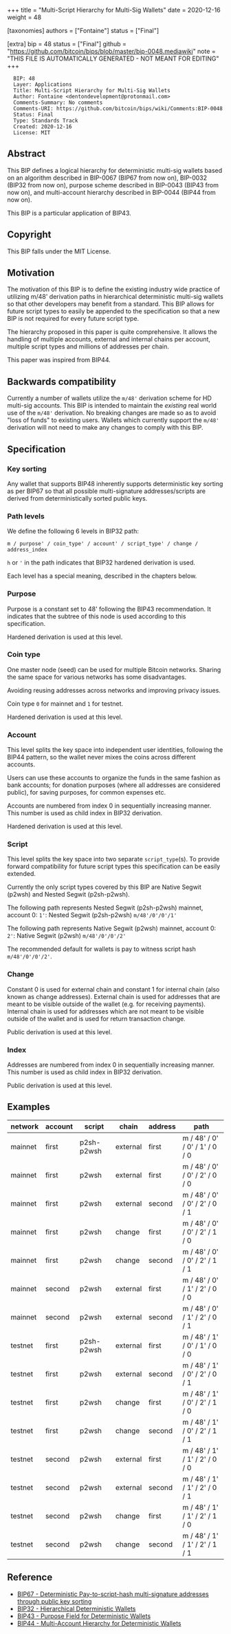 
+++
title = "Multi-Script Hierarchy for Multi-Sig Wallets"
date = 2020-12-16
weight = 48

[taxonomies]
authors = ["Fontaine"]
status = ["Final"]

[extra]
bip = 48
status = ["Final"]
github = "https://github.com/bitcoin/bips/blob/master/bip-0048.mediawiki"
note = "THIS FILE IS AUTOMATICALLY GENERATED - NOT MEANT FOR EDITING"
+++

```
  BIP: 48
  Layer: Applications
  Title: Multi-Script Hierarchy for Multi-Sig Wallets
  Author: Fontaine <dentondevelopment@protonmail.com>
  Comments-Summary: No comments
  Comments-URI: https://github.com/bitcoin/bips/wiki/Comments:BIP-0048
  Status: Final
  Type: Standards Track
  Created: 2020-12-16
  License: MIT
```

<h2>Abstract</h2>


This BIP defines a logical hierarchy for deterministic multi-sig wallets based on an algorithm
described in BIP-0067 (BIP67 from now on), BIP-0032 (BIP32 from now on), purpose scheme described in
BIP-0043 (BIP43 from now on), and multi-account hierarchy described in
BIP-0044 (BIP44 from now on).

This BIP is a particular application of BIP43.

<h2>Copyright</h2>


This BIP falls under the MIT License.

<h2>Motivation</h2>


The motivation of this BIP is to define the existing industry wide practice of utilizing  m/48'
derivation paths in hierarchical deterministic multi-sig wallets so that other developers may
benefit from a standard. This BIP allows for future script types to easily be appended to the
specification so that a new BIP is not required for every future script type.

The hierarchy proposed in this paper is quite comprehensive. It allows the handling of
multiple accounts, external and internal chains per account, multiple script types and
millions of addresses per chain.

This paper was inspired from BIP44.

<h2>Backwards compatibility</h2>


Currently a number of wallets utilize the ‎`m/48'` derivation scheme for HD multi-sig accounts.
This BIP is intended to maintain the *existing* real world use of the ‎`m/48'` derivation.
No breaking changes are made so as to avoid "loss of funds" to existing users.
Wallets which currently support the ‎`m/48'` derivation will not need to make any changes
to comply with this BIP.

<h2>Specification</h2>


<h3>Key sorting</h3>


Any wallet that supports BIP48 inherently supports deterministic key sorting as per BIP67 so that all possible
multi-signature addresses/scripts are derived from deterministically sorted public keys.

<h3>Path levels</h3>


We define the following 6 levels in BIP32 path:

```
m / purpose' / coin_type' / account' / script_type' / change / address_index
```

`h` or `'` in the path indicates that BIP32 hardened derivation is used.

Each level has a special meaning, described in the chapters below.

<h3>Purpose</h3>


Purpose is a constant set to 48' following the BIP43 recommendation.
It indicates that the subtree of this node is used according to this specification.

Hardened derivation is used at this level.

<h3>Coin type</h3>


One master node (seed) can be used for multiple Bitcoin networks.
Sharing the same space for various networks has some disadvantages.

Avoiding reusing addresses across networks and improving privacy issues.

Coin type `0` for mainnet and `1` for testnet.

Hardened derivation is used at this level.

<h3>Account</h3>


This level splits the key space into independent user identities, following the BIP44 pattern,
so the wallet never mixes the coins across different accounts.

Users can use these accounts to organize the funds in the same
fashion as bank accounts; for donation purposes (where all
addresses are considered public), for saving purposes,
for common expenses etc.

Accounts are numbered from index 0 in sequentially increasing manner.
This number is used as child index in BIP32 derivation.

Hardened derivation is used at this level.

<h3>Script</h3>


This level splits the key space into two separate `script_type`(s). To provide
forward compatibility for future script types this specification can be easily extended.

Currently the only script types covered by this BIP are Native Segwit (p2wsh) and
Nested Segwit (p2sh-p2wsh).

The following path represents Nested Segwit (p2sh-p2wsh) mainnet, account 0:
`1'`: Nested Segwit (p2sh-p2wsh) `m/48'/0'/0'/1'`</br>

The following path represents Native Segwit (p2wsh) mainnet, account 0:
`2'`: Native Segwit (p2wsh) `m/48'/0'/0'/2'`</br>

The recommended default for wallets is pay to witness script hash `m/48'/0'/0'/2'`.

<h3>Change</h3>


Constant 0 is used for external chain and constant 1 for internal chain (also
known as change addresses). External chain is used for addresses that are meant
to be visible outside of the wallet (e.g. for receiving payments). Internal
chain is used for addresses which are not meant to be visible outside of the
wallet and is used for return transaction change.

Public derivation is used at this level.

<h3>Index</h3>


Addresses are numbered from index 0 in sequentially increasing manner.
This number is used as child index in BIP32 derivation.

Public derivation is used at this level.

<h2>Examples</h2>



|network|account|script|chain|address|path|
|-|-|-|-|-|-|
|mainnet|first|p2sh-p2wsh|external|first|m / 48' / 0' / 0' / 1' / 0 / 0|
|mainnet|first|p2wsh|external|first|m / 48' / 0' / 0' / 2' / 0 / 0|
|mainnet|first|p2wsh|external|second|m / 48' / 0' / 0' / 2' / 0 / 1|
|mainnet|first|p2wsh|change|first|m / 48' / 0' / 0' / 2' / 1 / 0|
|mainnet|first|p2wsh|change|second|m / 48' / 0' / 0' / 2' / 1 / 1|
|mainnet|second|p2wsh|external|first|m / 48' / 0' / 1' / 2' / 0 / 0|
|mainnet|second|p2wsh|external|second|m / 48' / 0' / 1' / 2' / 0 / 1|
|testnet|first|p2sh-p2wsh|external|first|m / 48' / 1' / 0' / 1' / 0 / 0|
|testnet|first|p2wsh|external|second|m / 48' / 1' / 0' / 2' / 0 / 1|
|testnet|first|p2wsh|change|first|m / 48' / 1' / 0' / 2' / 1 / 0|
|testnet|first|p2wsh|change|second|m / 48' / 1' / 0' / 2' / 1 / 1|
|testnet|second|p2wsh|external|first|m / 48' / 1' / 1' / 2' / 0 / 0|
|testnet|second|p2wsh|external|second|m / 48' / 1' / 1' / 2' / 0 / 1|
|testnet|second|p2wsh|change|first|m / 48' / 1' / 1' / 2' / 1 / 0|
|testnet|second|p2wsh|change|second|m / 48' / 1' / 1' / 2' / 1 / 1|



<h2>Reference</h2>


*  <a href="/67" target="_blank">BIP67 - Deterministic Pay-to-script-hash multi-signature addresses through public key sorting</a>
*  <a href="/32" target="_blank">BIP32 - Hierarchical Deterministic Wallets</a>
*  <a href="/43" target="_blank">BIP43 - Purpose Field for Deterministic Wallets</a>
*  <a href="/44" target="_blank">BIP44 - Multi-Account Hierarchy for Deterministic Wallets</a>
